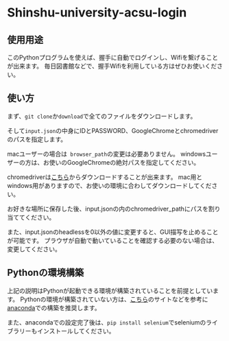 # Shinshu-university-acsu-login

## 使用用途
このPythonプログラムを使えば、握手に自動でログインし、Wifiを繋げることが出来ます。
毎日図書館などで、握手Wifiを利用している方はぜひお使いください。

## 使い方
まず、`` git clone ``か``download``で全てのファイルをダウンロードします。

そして``input.json``の中身にIDとPASSWORD、GoogleChromeとchromedriverのパスを指定します。

macユーザーの場合は`` browser_path``の変更は必要ありません。
windowsユーザーの方は、お使いのGoogleChromeの絶対パスを指定してください。

chromedriverは[こちら](https://chromedriver.storage.googleapis.com/index.html?path=2.35/ "chromedirver")からダウンロードすることが出来ます。
mac用とwindows用がありますので、お使いの環境に合わしてダウンロードしてください。

お好きな場所に保存した後、input.jsonの内のchromedriver_pathにパスを割り当ててください。


また、input.jsonのheadlessを0以外の値に変更すると、GUI描写を止めることが可能です。
プラウザが自動で動いていることを確認する必要のない場合は、変更してください。


## Pythonの環境構築
上記の説明はPythonが起動できる環境が構築されていることを前提としています。
Pythonの環境が構築されていない方は、[こちら](https://qiita.com/t2y/items/2a3eb58103e85d8064b6)のサイトなどを参考に[anaconda](https://www.anaconda.com/download/#macos)での構築を推奨します。

また、anacondaでの設定完了後は、``pip install selenium``でseleniumのライブラリーもインストールしてください。

